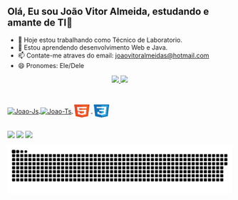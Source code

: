 ## Olá, Eu sou João Vitor Almeida, estudando e amante de TI👋

- 🔭 Hoje estou trabalhando como Técnico de Laboratorio.
- 🌱 Estou aprendendo desenvolvimento Web e Java.
- 📫 Contate-me atraves do email: joaovitoralmeidas@hotmail.com
- 😄 Pronomes: Ele/Dele

<div align="center">
  <a href="https://github.com/JoaoVASSoares">
  <img height="180em" src="https://github-readme-stats.vercel.app/api?username=JoaoVASSoares&show_icons=true&theme=dracula&include_all_commits=true&count_private=true"/>
  <img height="180em" src="https://github-readme-stats.vercel.app/api/top-langs/?username=JoaoVASSoares&layout=compact&langs_count=7&theme=dracula"/>
</div>

##
 </div>
<div style="display: inline_block"><br>
  <img align="center" alt="Joao-Js" height="30" width="40" src="https://cdn.jsdelivr.net/gh/devicons/devicon/icons/java/java-original-wordmark.svg">
  <img align="center" alt="Joao-Ts" height="30" width="40" src="https://cdn.jsdelivr.net/gh/devicons/devicon/icons/javascript/javascript-original.svg">
  <img align="center" alt="Joao-HTML" height="30" width="40" src="https://raw.githubusercontent.com/devicons/devicon/master/icons/html5/html5-original.svg">
  <img align="center" alt="Joao-CSS" height="30" width="40" src="https://raw.githubusercontent.com/devicons/devicon/master/icons/css3/css3-original.svg">
</div>

##
<div> 
   <a href="https://instagram.com/joaoyvitor_" target="_blank"><img src="https://img.shields.io/badge/-Instagram-%23E4405F?style=for-the-badge&logo=instagram&logoColor=white" target="_blank"></a>
 	 <a href = "mailto:joaovitoralmeidas@hotmail.com"><img src="https://img.shields.io/badge/Microsoft_Outlook-0078D4?style=for-the-badge&logo=microsoft-outlook&logoColor=white"></a>
  <a href="https://www.linkedin.com/in/rafaella-ballerini-45875016a**" target="_blank"><img src="https://img.shields.io/badge/-LinkedIn-%230077B5?style=for-the-badge&logo=linkedin&logoColor=white" target="_blank"></a> 
 
![snake gif](https://github.com/JoaoVASSoares/JoaoVASSoares/blob/output/github-contribution-grid-snake.svg)  
</div>
